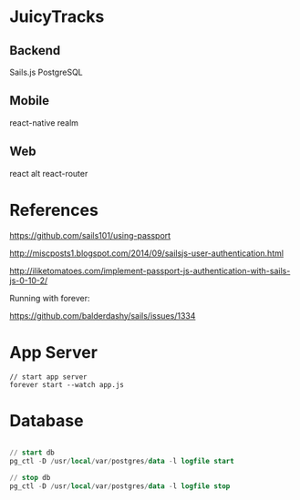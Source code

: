 # JuicyTracks

## Backend
Sails.js
PostgreSQL

## Mobile
react-native
realm

## Web
react
alt
react-router

# References

https://github.com/sails101/using-passport

http://miscposts1.blogspot.com/2014/09/sailsjs-user-authentication.html

http://iliketomatoes.com/implement-passport-js-authentication-with-sails-js-0-10-2/

Running with forever:

https://github.com/balderdashy/sails/issues/1334

# App Server
```
// start app server
forever start --watch app.js
```

# Database
```sql

// start db
pg_ctl -D /usr/local/var/postgres/data -l logfile start

// stop db
pg_ctl -D /usr/local/var/postgres/data -l logfile stop
```